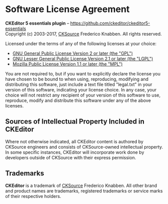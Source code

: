 Software License Agreement
==========================

**CKEditor 5 essentials plugin** – https://github.com/ckeditor/ckeditor5-essentials <br>
Copyright (c) 2003-2017, [CKSource](http://cksource.com) Frederico Knabben. All rights reserved.

Licensed under the terms of any of the following licenses at your choice:

* [GNU General Public License Version 2 or later (the "GPL")](http://www.gnu.org/licenses/gpl.html)
* [GNU Lesser General Public License Version 2.1 or later (the "LGPL")](http://www.gnu.org/licenses/lgpl.html)
* [Mozilla Public License Version 1.1 or later (the "MPL")](http://www.mozilla.org/MPL/MPL-1.1.html)

You are not required to, but if you want to explicitly declare the license you have chosen to be bound to when using, reproducing, modifying and distributing this software, just include a text file titled "legal.txt" in your version of this software, indicating your license choice. In any case, your choice will not restrict any recipient of your version of this software to use, reproduce, modify and distribute this software under any of the above licenses.

Sources of Intellectual Property Included in CKEditor
-----------------------------------------------------

Where not otherwise indicated, all CKEditor content is authored by CKSource engineers and consists of CKSource-owned intellectual property. In some specific instances, CKEditor will incorporate work done by developers outside of CKSource with their express permission.

Trademarks
----------

**CKEditor** is a trademark of [CKSource](http://cksource.com) Frederico Knabben. All other brand and product names are trademarks, registered trademarks or service marks of their respective holders.
